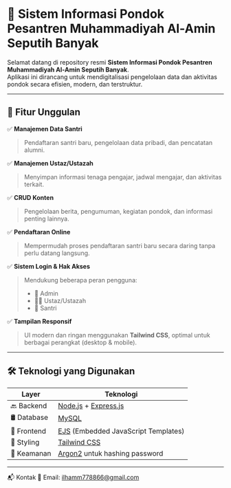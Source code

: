 # 🕌 Sistem Informasi Pondok Pesantren Muhammadiyah Al-Amin Seputih Banyak

Selamat datang di repository resmi **Sistem Informasi Pondok Pesantren Muhammadiyah Al-Amin Seputih Banyak**.  
Aplikasi ini dirancang untuk mendigitalisasi pengelolaan data dan aktivitas pondok secara efisien, modern, dan terstruktur.

---

## 🚀 Fitur Unggulan

✅ **Manajemen Data Santri**  
> Pendaftaran santri baru, pengelolaan data pribadi, dan pencatatan alumni.

✅ **Manajemen Ustaz/Ustazah**  
> Menyimpan informasi tenaga pengajar, jadwal mengajar, dan aktivitas terkait.

✅ **CRUD Konten**  
> Pengelolaan berita, pengumuman, kegiatan pondok, dan informasi penting lainnya.

✅ **Pendaftaran Online**  
> Mempermudah proses pendaftaran santri baru secara daring tanpa perlu datang langsung.

✅ **Sistem Login & Hak Akses**  
> Mendukung beberapa peran pengguna:  
> - 👤 Admin  
> - 👨‍🏫 Ustaz/Ustazah  
> - 🧕 Santri

✅ **Tampilan Responsif**  
> UI modern dan ringan menggunakan **Tailwind CSS**, optimal untuk berbagai perangkat (desktop & mobile).

---

## 🛠️ Teknologi yang Digunakan

| Layer     | Teknologi                      |
|-----------|---------------------------------|
| 🔙 Backend   | [Node.js](https://nodejs.org/) + [Express.js](https://expressjs.com/) |
| 🛢️ Database  | [MySQL](https://www.mysql.com/)                         |
| 🎨 Frontend  | [EJS](https://ejs.co/) (Embedded JavaScript Templates)  |
| 💅 Styling   | [Tailwind CSS](https://tailwindcss.com/)                |
| 🔐 Keamanan  | [Argon2](https://github.com/ranisalt/node-argon2) untuk hashing password |

---

📬 Kontak
📧 Email: ilhamm778866@gmail.com
